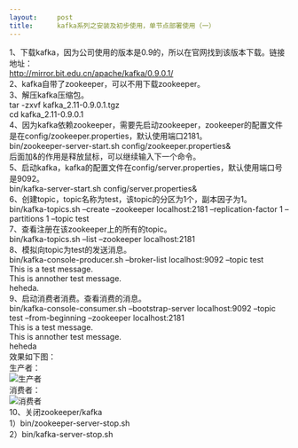 ```yaml
---
layout:     post
title:      kafka系列之安装及初步使用，单节点部署使用（一）
---
```

<div id="article_content" class="article_content clearfix csdn-tracking-statistics" data-pid="blog" data-mod="popu_307" data-dsm="post">
								            <div id="content_views" class="markdown_views prism-atom-one-dark">
							<!-- flowchart 箭头图标 勿删 -->
							<svg xmlns="http://www.w3.org/2000/svg" style="display: none;"><path stroke-linecap="round" d="M5,0 0,2.5 5,5z" id="raphael-marker-block" style="-webkit-tap-highlight-color: rgba(0, 0, 0, 0);"></path></svg>
							<p>1、下载kafka，因为公司使用的版本是0.9的，所以在官网找到该版本下载。链接地址： <br>
<a href="http://mirror.bit.edu.cn/apache/kafka/0.9.0.1/" rel="nofollow">http://mirror.bit.edu.cn/apache/kafka/0.9.0.1/</a> <br>
2、kafka自带了zookeeper，可以不用下载zookeeper。 <br>
3、解压kafka压缩包。 <br>
tar  -zxvf  kafka_2.11-0.9.0.1.tgz <br>
cd  kafka_2.11-0.9.0.1 <br>
4、因为kafka依赖zookeeper，需要先启动zookeeper，zookeeper的配置文件是在config/zookeeper.properties，默认使用端口2181。 <br>
bin/zookeeper-server-start.sh  config/zookeeper.properties&amp; <br>
后面加&amp;的作用是释放鼠标，可以继续输入下一个命令。 <br>
5、启动kafka，kafka的配置文件在config/server.properties，默认使用端口号是9092。 <br>
bin/kafka-server-start.sh  config/server.properties&amp; <br>
6、创建topic，topic名称为test，该topic的分区为1个，副本因子为1。 <br>
bin/kafka-topics.sh  –create  –zookeeper  localhost:2181  –replication-factor  1  –partitions  1  –topic  test <br>
7、查看注册在该zookeeper上的所有的topic。 <br>
bin/kafka-topics.sh  –list  –zookeeper  localhost:2181 <br>
8、模拟向topic为test的发送消息。 <br>
bin/kafka-console-producer.sh  –broker-list  localhost:9092  –topic  test <br>
This  is  a  test  message. <br>
This  is  annother  test  message. <br>
heheda. <br>
9、启动消费者消费。查看消费的消息。 <br>
bin/kafka-console-consumer.sh  –bootstrap-server  localhost:9092  –topic  test  –from-beginning  –zookeeper localhost:2181 <br>
This  is  a  test  message. <br>
This  is  annother  test  message. <br>
heheda <br>
效果如下图： <br>
生产者： <br>
<img src="https://img-blog.csdn.net/20170805231821912?watermark/2/text/aHR0cDovL2Jsb2cuY3Nkbi5uZXQvbGluaWFuc2hpZ2VoYW9oYWl6aQ==/font/5a6L5L2T/fontsize/400/fill/I0JBQkFCMA==/dissolve/70/gravity/SouthEast" alt="生产者" title=""> <br>
消费者： <br>
<img src="https://img-blog.csdn.net/20170805231848164?watermark/2/text/aHR0cDovL2Jsb2cuY3Nkbi5uZXQvbGluaWFuc2hpZ2VoYW9oYWl6aQ==/font/5a6L5L2T/fontsize/400/fill/I0JBQkFCMA==/dissolve/70/gravity/SouthEast" alt="消费者" title=""> <br>
10、关闭zookeeper/kafka <br>
1）bin/zookeeper-server-stop.sh <br>
2）bin/kafka-server-stop.sh</p>            </div>
						<link href="https://csdnimg.cn/release/phoenix/mdeditor/markdown_views-9e5741c4b9.css" rel="stylesheet">
                </div>